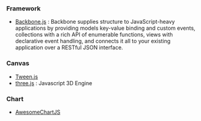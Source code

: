### Framework
- [Backbone.js](https://github.com/documentcloud/backbone) : Backbone supplies structure to JavaScript-heavy applications by providing models key-value binding and custom events, collections with a rich API of enumerable functions, views with declarative event handling, and connects it all to your existing application over a RESTful JSON interface.

### Canvas
- [Tween.js](https://github.com/sole/tween.js)
- [three.js](https://github.com/mrdoob/three.js) : Javascript 3D Engine

### Chart
- [AwesomeChartJS](http://cyberpython.github.com/AwesomeChartJS/)